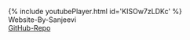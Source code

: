 {% include youtubePlayer.html id='KISOw7zLDKc' %}<br>Website-By-Sanjeevi <br> <a href='https://github.com/SSanjeevi/videos'>GitHub-Repo</a>